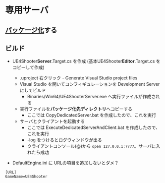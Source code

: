 ﻿# 専用サーバ

## [パッケージ化](https://github.com/horinoh/UE4Shooter/tree/master/Document/Packaging)する

## ビルド
* UE4Shooter**Server**.Target.cs を作成 (基本UE4Shooter**Editor**.Target.cs をコピーして作成)
  * .uproject 右クリック - Generate Visual Studio project files
  * Visual Studio を開いてコンフィギュレーションを Development Server にしてビルド
    * Binaries/Win64/UE4ShooterServer.exe へ実行ファイルが作成される
  * 実行ファイルを**パッケージ化先ディレクトリ**へコピーする
    * ここでは CopyDedicatedServer.bat を作成したので、これを実行
  * サーバとクライアントを起動する
    * ここでは ExecuteDedicatedServerAndClient.bat を作成したので、これを実行
    * -log をつけるとログウィンドウが出る
    * クライアントコンソール(@)から `open 127.0.0.1:7777`。サーバに入れたら成功

* DefaultEngine.ini に URLの項目を追加しないとダメ？
~~~
[URL]
GameName=UE4Shooter
~~~